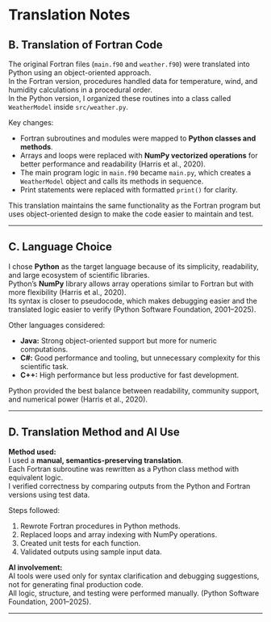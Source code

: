 # Translation Notes
## B. Translation of Fortran Code

The original Fortran files (`main.f90` and `weather.f90`) were translated into Python using an object-oriented approach.  
In the Fortran version, procedures handled data for temperature, wind, and humidity calculations in a procedural order.  
In the Python version, I organized these routines into a class called `WeatherModel` inside `src/weather.py`.

Key changes:
- Fortran subroutines and modules were mapped to **Python classes and methods**.  
- Arrays and loops were replaced with **NumPy vectorized operations** for better performance and readability (Harris et al., 2020).  
- The main program logic in `main.f90` became `main.py`, which creates a `WeatherModel` object and calls its methods in sequence.  
- Print statements were replaced with formatted `print()`  for clarity.

This translation maintains the same functionality as the Fortran program but uses object-oriented design to make the code easier to maintain and test.

---

## C. Language Choice

I chose **Python** as the target language because of its simplicity, readability, and large ecosystem of scientific libraries.  
Python’s **NumPy** library allows array operations similar to Fortran but with more flexibility (Harris et al., 2020).  
Its syntax is closer to pseudocode, which makes debugging easier and the translated logic easier to verify (Python Software Foundation, 2001–2025).

Other languages considered:
- **Java:** Strong object-oriented support but more for numeric computations.  
- **C#:** Good performance and tooling, but unnecessary complexity for this scientific task.  
- **C++:** High performance but less productive for fast development.

Python provided the best balance between readability, community support, and numerical power (Harris et al., 2020).

---

## D. Translation Method and AI Use

**Method used:**  
I used a **manual, semantics-preserving translation**.  
Each Fortran subroutine was rewritten as a Python class method with equivalent logic.  
I verified correctness by comparing outputs from the Python and Fortran versions using test data.

Steps followed:
1. Rewrote Fortran procedures in Python methods.  
2. Replaced loops and array indexing with NumPy operations.  
3. Created unit tests for each function.  
4. Validated outputs using sample input data.

**AI involvement:**  
AI tools were used only for syntax clarification and debugging suggestions, not for generating final production code.  
All logic, structure, and testing were performed manually. (Python Software Foundation, 2001–2025).

---

